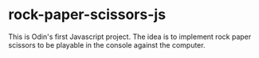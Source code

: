 # rock-paper-scissors-js

This is Odin's first Javascript project. 
The idea is to implement rock paper scissors to be playable in the console against the computer.
